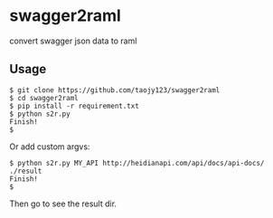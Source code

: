 # swagger2raml
convert swagger json data to raml



Usage
----------------------------------

    $ git clone https://github.com/taojy123/swagger2raml
    $ cd swagger2raml
    $ pip install -r requirement.txt
    $ python s2r.py
    Finish!
    $


Or add custom argvs:

    $ python s2r.py MY_API http://heidianapi.com/api/docs/api-docs/ ./result
    Finish!
    $

Then go to see the result dir.
